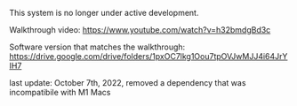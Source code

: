 This system is no longer under active development.

Walkthrough video: https://www.youtube.com/watch?v=h32bmdgBd3c 

Software version that matches the walkthrough: https://drive.google.com/drive/folders/1pxOC7lkg1Oou7tpOVJwMJJ4i64JrYIH7

last update: October 7th, 2022, removed a dependency that was incompatibile with M1 Macs
